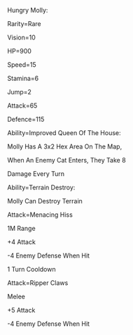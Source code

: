 Hungry Molly:

Rarity=Rare

Vision=10

HP=900

Speed=15

Stamina=6

Jump=2

Attack=65

Defence=115

Ability=Improved Queen Of The House:

Molly Has A 3x2 Hex Area On The Map,

When An Enemy Cat Enters, They Take 8

Damage Every Turn

Ability=Terrain Destroy:

Molly Can Destroy Terrain

Attack=Menacing Hiss

1M Range 

+4 Attack

-4 Enemy Defense When Hit

1 Turn Cooldown

Attack=Ripper Claws

Melee

+5 Attack

-4 Enemy Defense When Hit
